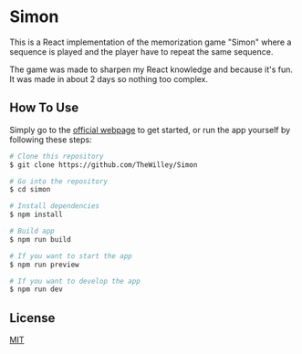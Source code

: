 # Simon

This is a React implementation of the memorization game "Simon" where a sequence is played and the player have to repeat the same sequence.

The game was made to sharpen my React knowledge and because it's fun. It was made in about 2 days so nothing too complex.

## How To Use
Simply go to the [official webpage](https://thewilley.github.io/Simon/) to get started, or run the app yourself by following these steps:

```bash
# Clone this repository
$ git clone https://github.com/TheWilley/Simon

# Go into the repository
$ cd simon

# Install dependencies
$ npm install

# Build app
$ npm run build

# If you want to start the app 
$ npm run preview

# If you want to develop the app
$ npm run dev
```
## License
[MIT](https://raw.githubusercontent.com/TheWilley/Simon/main/LICENSE)
